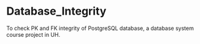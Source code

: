 # Database_Integrity
To check PK and FK integrity of PostgreSQL database, a database system course project in UH.


